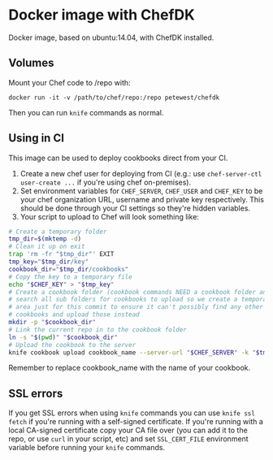 # Docker image with ChefDK

Docker image, based on ubuntu:14.04, with ChefDK installed.

## Volumes

Mount your Chef code to /repo with:

    docker run -it -v /path/to/chef/repo:/repo petewest/chefdk

Then you can run `knife` commands as normal.

## Using in CI

This image can be used to deploy cookbooks direct from your CI.

1. Create a new chef user for deploying from CI (e.g.: use
`chef-server-ctl user-create ...` if you're using chef on-premises).
2. Set environment variables for `CHEF_SERVER`, `CHEF_USER` and `CHEF_KEY`
to be your chef organization URL, username and private key respectively.
This should be done through your CI settings so they're hidden variables.
3. Your script to upload to Chef will look something like:
~~~bash
# Create a temporary folder
tmp_dir=$(mktemp -d)
# Clean it up on exit
trap 'rm -fr "$tmp_dir"' EXIT
tmp_key="$tmp_dir/key"
cookbook_dir="$tmp_dir/cookbooks"
# Copy the key to a temporary file
echo "$CHEF_KEY" > "$tmp_key"
# Create a cookbook folder (cookbook commands NEED a cookbook folder and will
# search all sub folders for cookbooks to upload so we create a temporary
# area just for this commit to ensure it can't possibly find any other
# cookbooks and upload those instead
mkdir -p "$cookbook_dir"
# Link the current repo in to the cookbook folder
ln -s "$(pwd)" "$cookbook_dir"
# Upload the cookbook to the server
knife cookbook upload cookbook_name --server-url "$CHEF_SERVER" -k "$tmp_key" -u "$CHEF_USER" -o "$cookbook_dir"
~~~
Remember to replace cookbook_name with the name of your cookbook.

## SSL errors

If you get SSL errors when using `knife` commands you can use `knife ssl fetch`
if you're running with a self-signed certificate.
If you're running with a local CA-signed certificate copy your CA file over
(you can add it to the repo, or use `curl` in your script, etc) and set
`SSL_CERT_FILE` environment variable before running your `knife` commands.

